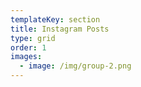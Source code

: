 ```yaml
---
templateKey: section
title: Instagram Posts
type: grid
order: 1
images:
  - image: /img/group-2.png
---
```

